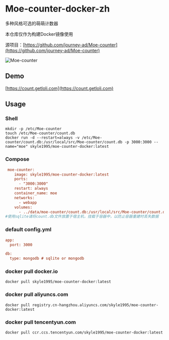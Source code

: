 # Moe-counter-docker-zh

多种风格可选的萌萌计数器

本仓库仅作为构建Docker镜像使用

源项目：[https://github.com/journey-ad/Moe-counter](https://github.com/journey-ad/Moe-counter)

![Moe-counter](https://count.getloli.com/get/@Moe-counter.github)

## Demo
[https://count.getloli.com](https://count.getloli.com)

## Usage

### Shell
```shell
mkdir -p /etc/Moe-counter
touch /etc/Moe-counter/count.db
docker run -d --restart=always -v /etc/Moe-counter/count.db:/usr/local/src/Moe-counter/count.db -p 3000:3000 --name="moe" skyle1995/moe-counter-docker:latest
```
### Compose
```ini
 moe-counter:
    image: skyle1995/moe-counter-docker:latest
    ports:
      - "3000:3000"
    restart: always
    container_name: moe
    networks:
      - webapp
    volumes:
      - ../data/moe-counter/count.db:/usr/local/src/Moe-counter/count.db
#使用sqlite请将count.db文件放置于宿主机，挂载于容器中，以防止容器重建时丢失数据
```

### default config.yml
```ini
app:
  port: 3000

db:
  type: mongodb # sqlite or mongodb
```
### docker pull docker.io
```shell
docker pull skyle1995/moe-counter-docker:latest
```
### docker pull aliyuncs.com
```shell
docker pull registry.cn-hangzhou.aliyuncs.com/skyle1995/moe-counter-docker:latest
```
### docker pull tencentyun.com
```shell
docker pull ccr.ccs.tencentyun.com/skyle1995/moe-counter-docker:latest
```
